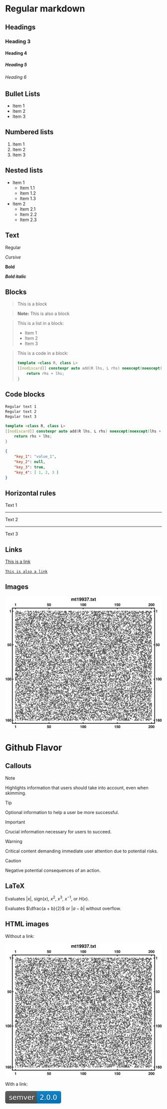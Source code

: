 # Regular markdown

## Headings

### Heading 3

#### Heading 4

##### Heading 5

###### Heading 6

## Bullet Lists

- Item 1
- Item 2
- Item 3

## Numbered lists

1. Item 1
2. Item 2
3. Item 3

## Nested lists

- Item 1
  - Item 1.1
  - Item 1.2
  - Item 1.3
- Item 2
  - Item 2.1
  - Item 2.2
  - Item 2.3

## Text

Regular

*Cursive*

**Bold**

***Bold italic***

## Blocks

> This is a block

> **Note:**
> This is also a block

> This is a list in a block:
> - Item 1
> - Item 2
> - Item 3

> This is a code in a block:
> ```cpp
> template <class R, class L>
> [[nodiscard]] constexpr auto add(R lhs, L rhs) noexcept(noexcept(lhs + rhs)) {
>     return rhs + lhs;
> }
> ```

## Code blocks

```
Regular text 1
Regular text 2
Regular text 3
```

```cpp
template <class R, class L>
[[nodiscard]] constexpr auto add(R lhs, L rhs) noexcept(noexcept(lhs + rhs)) {
    return rhs + lhs;
}
```

```json
{
    "key_1": "value_1",
    "key_2": null,
    "key_3": true,
    "key_4": [ 1, 2, 3 ]
}
```

## Horizontal rules

Text 1

---

Text 2

---

Text 3

## Links

[This is a link]()

[`This is also a link`]()

## Images

![Image](images/test_image.svg)

# Github Flavor

## Callouts

> [!Note]  
> Highlights information that users should take into account, even when skimming.

> [!Tip]
> Optional information to help a user be more successful.

> [!Important]  
> Crucial information necessary for users to succeed.

> [!Warning]  
> Critical content demanding immediate user attention due to potential risks.

> [!Caution]
> Negative potential consequences of an action.

## LaTeX

Evaluates $|x|$, $\mathrm{sign} (x)$, $x^2$, $x^3$, $x^{-1}$, or $H(x)$. 

Evaluates $\dfrac{a + b}{2}$ or $|a - b|$ without overflow.

## HTML images

Without a link:

<img src ="images/test_image.svg">

With a link:

[<img src ="images/badge_semver.svg">](https://semver.org/)
